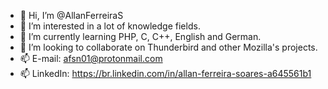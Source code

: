 - 👋 Hi, I’m @AllanFerreiraS
- 👀 I’m interested in a lot of knowledge fields.
- 🌱 I’m currently learning PHP, C, C++, English and German.
- 💞️ I’m looking to collaborate on Thunderbird and other Mozilla's projects.
- 📫 E-mail: afsn01@protonmail.com
- 📫 LinkedIn: https://br.linkedin.com/in/allan-ferreira-soares-a645561b1

<!---
AllanFerreiraS/AllanFerreiraS is a ✨ special ✨ repository because its `README.md` (this file) appears on your GitHub profile.
You can click the Preview link to take a look at your changes.
--->
